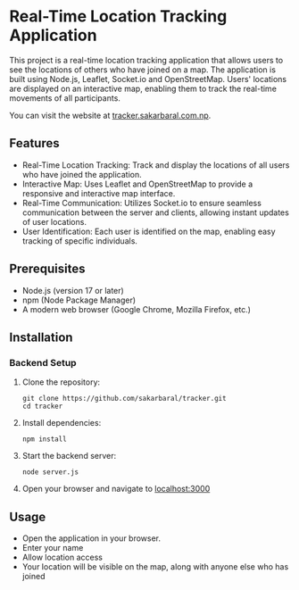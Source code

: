 # Real-Time Location Tracking Application


This project is a real-time location tracking application that allows users to see the locations of others who have joined on a map. The application is built using Node.js, Leaflet, Socket.io and OpenStreetMap. Users' locations are displayed on an interactive map, enabling them to track the real-time movements of all participants.


You can visit the website at [tracker.sakarbaral.com.np](https://tracker.sakarbaral.com.np).


## Features
- Real-Time Location Tracking: Track and display the locations of all users who have joined the application.
- Interactive Map: Uses Leaflet and OpenStreetMap to provide a responsive and interactive map interface.
- Real-Time Communication: Utilizes Socket.io to ensure seamless communication between the server and clients, allowing instant updates of user locations.
- User Identification: Each user is identified on the map, enabling easy tracking of specific individuals.



## Prerequisites

- Node.js (version 17 or later)
- npm (Node Package Manager)
- A modern web browser (Google Chrome, Mozilla Firefox, etc.)


## Installation

### Backend Setup

1. Clone the repository:
   ```
   git clone https://github.com/sakarbaral/tracker.git
   cd tracker
   ```
2. Install dependencies:

    ```npm install```

3. Start the backend server:

    ```node server.js```

4. Open your browser and navigate to [localhost:3000](http://localhost:3000)



## Usage

- Open the application in your browser.
- Enter your name
- Allow location access
- Your location will be visible on the map, along with anyone else who has joined
